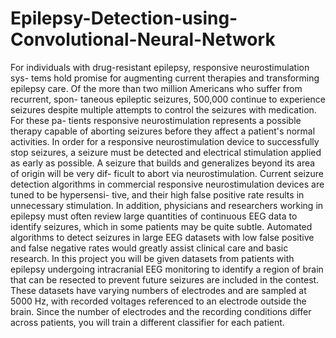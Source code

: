 # Epilepsy-Detection-using-Convolutional-Neural-Network

For individuals with drug-resistant epilepsy, responsive neurostimulation sys-
tems hold promise for augmenting current therapies and transforming epilepsy
care.
Of the more than two million Americans who suffer from recurrent, spon-
taneous epileptic seizures, 500,000 continue to experience seizures despite
multiple attempts to control the seizures with medication. For these pa-
tients responsive neurostimulation represents a possible therapy capable of
aborting seizures before they affect a patient's normal activities. In order for
a responsive neurostimulation device to successfully stop seizures, a seizure
must be detected and electrical stimulation applied as early as possible. A
seizure that builds and generalizes beyond its area of origin will be very dif-
ficult to abort via neurostimulation. Current seizure detection algorithms in
commercial responsive neurostimulation devices are tuned to be hypersensi-
tive, and their high false positive rate results in unnecessary stimulation.
In addition, physicians and researchers working in epilepsy must often
review large quantities of continuous EEG data to identify seizures, which in
some patients may be quite subtle. Automated algorithms to detect seizures
in large EEG datasets with low false positive and false negative rates would
greatly assist clinical care and basic research.
In this project you will be given datasets from patients with epilepsy
undergoing intracranial EEG monitoring to identify a region of brain that
can be resected to prevent future seizures are included in the contest. These
datasets have varying numbers of electrodes and are sampled at 5000 Hz,
with recorded voltages referenced to an electrode outside the brain.
Since the number of electrodes and the recording conditions differ across
patients, you will train a different classifier for each patient.
